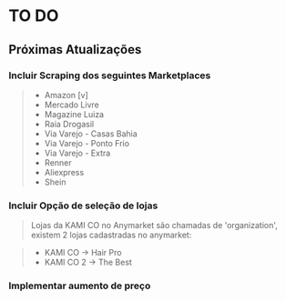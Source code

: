# TO DO

## Próximas Atualizações

### Incluir Scraping dos seguintes Marketplaces

> - Amazon [v]
> - Mercado Livre
> - Magazine Luiza
> - Raia Drogasil
> - Via Varejo - Casas Bahia
> - Via Varejo - Ponto Frio
> - Via Varejo - Extra
> - Renner
> - Aliexpress
> - Shein

### Incluir Opção de seleção de lojas

> Lojas da KAMI CO no Anymarket são chamadas de 'organization', existem 2 lojas cadastradas no anymarket:

> - KAMI CO   -> Hair Pro
> - KAMI CO 2 -> The Best

### Implementar aumento de preço

